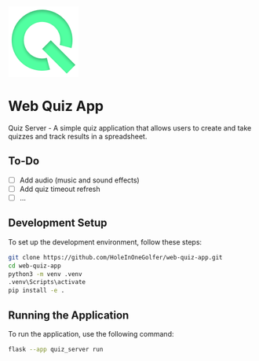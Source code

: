 ![Logo](./quiz_server/static/images/icon.png)

# Web Quiz App

Quiz Server - A simple quiz application that allows users to create and take quizzes and track results in a spreadsheet.

## To-Do

- [ ] Add audio (music and sound effects)
- [ ] Add quiz timeout refresh
- [ ] ...

## Development Setup

To set up the development environment, follow these steps:

```bash
git clone https://github.com/HoleInOneGolfer/web-quiz-app.git
cd web-quiz-app
python3 -m venv .venv
.venv\Scripts\activate
pip install -e .
```

## Running the Application

To run the application, use the following command:

```bash
flask --app quiz_server run
```
